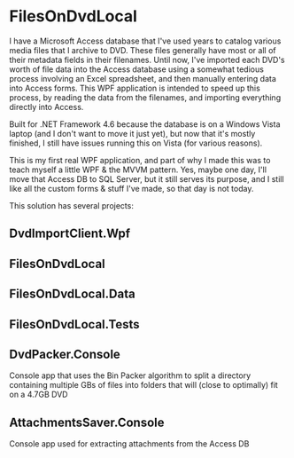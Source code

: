 # FilesOnDvdLocal
I have a Microsoft Access database that I've used years to catalog various media files that I archive to DVD. These files generally have most or all of their metadata fields in their filenames. Until now, I've imported each DVD's worth of file data into the Access database using a somewhat tedious process involving an Excel spreadsheet, and then manually entering data into Access forms. This WPF application is intended to speed up this process, by reading the data from the filenames, and importing everything directly into Access.

Built for .NET Framework 4.6 because the database is on a Windows Vista laptop (and I don't want to move it just yet), but now that it's mostly finished, I still have issues running this on Vista (for various reasons).

This is my first real WPF application, and part of why I made this was to teach myself a little WPF & the MVVM pattern. Yes, maybe one day, I'll move that Access DB to SQL Server, but it still serves its purpose, and I still like all the custom forms & stuff I've made, so that day is not today.

This solution has several projects:
## DvdImportClient.Wpf
## FilesOnDvdLocal
## FilesOnDvdLocal.Data
## FilesOnDvdLocal.Tests
## DvdPacker.Console
Console app that uses the Bin Packer algorithm to split a directory containing multiple GBs of files into folders that will (close to optimally) fit on a 4.7GB DVD
## AttachmentsSaver.Console
Console app used for extracting attachments from the Access DB
